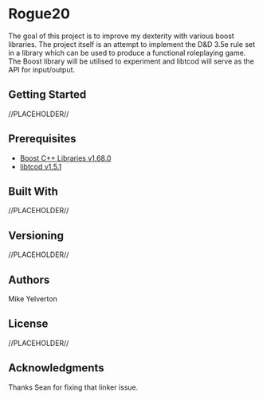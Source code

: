 # Rogue20
The goal of this project is to improve my dexterity with various boost libraries.
The project itself is an attempt to implement the D&D 3.5e rule set in a library
which can be used to produce a functional roleplaying game. The Boost library will
be utilised to experiment and libtcod will serve as the API for input/output.

## Getting Started
//PLACEHOLDER//

## Prerequisites
- [Boost C++ Libraries v1.68.0](https://www.boost.org/) 
- [libtcod v1.5.1](https://bitbucket.org/libtcod/libtcod/)

## Built With
//PLACEHOLDER//

## Versioning
//PLACEHOLDER//

## Authors
Mike Yelverton

## License
//PLACEHOLDER//

## Acknowledgments
Thanks Sean for fixing that linker issue.
